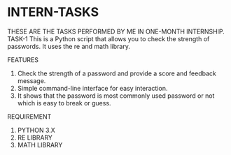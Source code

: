 # INTERN-TASKS
THESE ARE THE TASKS PERFORMED BY ME IN ONE-MONTH INTERNSHIP.
TASK-1 
This is a Python script that allows you to check the strength of passwords. It uses the re and math library.

FEATURES
1. Check the strength of a password and provide a score and feedback message. 
2. Simple command-line interface for easy interaction.
3. It shows that the password is most commonly used password or not which is easy to break or guess.

REQUIREMENT
1. PYTHON 3.X
2. RE LIBRARY
3. MATH LIBRARY

